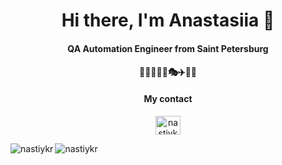 <h1 align="center"> Hi there, I'm Anastasiia 👋</h1>

<h4 align="center">QA Automation Engineer from Saint Petersburg </h4>

<h4 align="center">👩‍💻💃🚴‍♀️🎭✈️🍲🌺 </h4>

<h4 align="center">My contact</h4>
<p align="center">
  <a href="https://www.linkedin.com/in/nastiyk" target="blank"><img align="center" src="https://www.vectorlogo.zone/logos/linkedin/linkedin-icon.svg" alt="nastiykr" height="30" width="40" /></a>
</p>


<!--
**nastiykr/nastiykr** is a ✨ _special_ ✨ repository because its `README.md` (this file) appears on your GitHub profile.

Here are some ideas to get you started:

- 🔭 I’m currently working on ...
- 🌱 I’m currently learning ...
- 👯 I’m looking to collaborate on ...
- 🤔 I’m looking for help with ...
- 💬 Ask me about ...
- 📫 How to reach me: ...
- 😄 Pronouns: ...
- ⚡ Fun fact: ...
-->

<p><img align="left" src="https://github-readme-stats.vercel.app/api/top-langs?username=nastiykr&theme=buefy&show_icons=true&locale=en&layout=compact" alt="nastiykr" /></p>
<p></p>
<p><img align="left" src="https://github-readme-stats.vercel.app/api?username=nastiykr&theme=buefy&show_icons=true&layout=compact&locale=en" alt="nastiykr" /></p>


